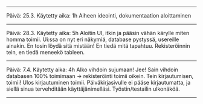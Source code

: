 -----------------------------------------------------------------------------------------------

Päivä: 25.3.
Käytetty aika: 1h
Aiheen ideointi, dokumentaation aloittaminen

-----------------------------------------------------------------------------------------------

Päivä: 28.3.
Käytetty aika: 5h
Aloitin UI, itkin ja pääsin vähän kärylle miten homma toimii.
Ui:ssa on nyt eri näkymiä, database pystyssä, usereille ainakin. En tosin löydä sitä mistään! En tiedä mitä tapahtuu. Rekisteröinnin tein, en tiedä meneekö tableen.

-----------------------------------------------------------------------------------------------

Päivä: 7.4.
Käytetty aika: 4h
Alko vihdoin sujumaan! Jee! Sain vihdoin databasen 100% toimimaan -> rekisteröinti toimii oikein. Tein kirjautumisen, toimii! Ulos kirjautuminen toimii. Päiväkirjasivulle ei pääse kirjautumatta, ja siellä sinua tervehditään käyttäjänimelläsi. Työstin/testailin ulkonäköä.

-----------------------------------------------------------------------------------------------
